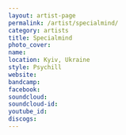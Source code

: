 ```yaml
---
layout: artist-page
permalink: /artist/specialmind/
category: artists
title: Specialmind
photo_cover: 
name: 
location: Kyiv, Ukraine
style: Psychill
website: 
bandcamp: 
facebook: 
soundcloud: 
soundcloud-id: 
youtube_id: 
discogs: 
---
```

